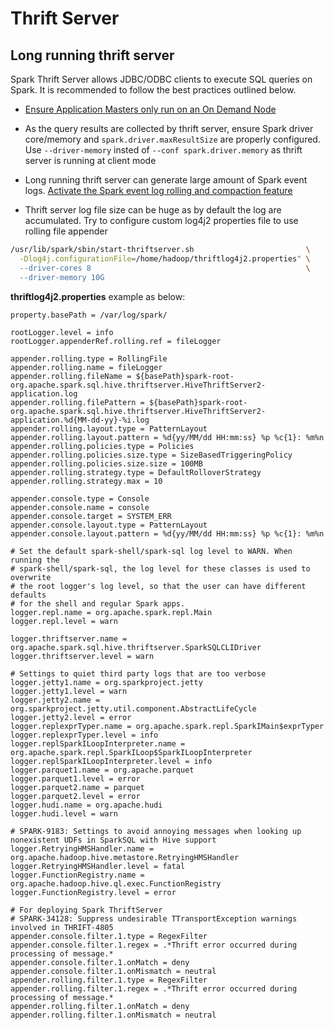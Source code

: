# Thrift Server

## Long running thrift server

Spark Thrift Server allows JDBC/ODBC clients to execute SQL queries on Spark. It is recommended to follow the best practices outlined below.

* [Ensure Application Masters only run on an On Demand Node](../../Features/Spot%20Usage/best_practices#ensure-application-masters-only-run-on-an-on-demand-node)

* As the query results are collected by thrift server,  ensure Spark driver core/memory and `spark.driver.maxResultSize` are properly configured. Use `--driver-memory` insted of `--conf spark.driver.memory` as thrift server is running at client mode

* Long running thrift server can generate large amount of Spark event logs. [Activate the Spark event log rolling and compaction feature](https://docs.aws.amazon.com/emr/latest/ManagementGuide/app-history-spark-UI.html#app-history-spark-UI-large-event-logs)

* Thrift server log file size can be huge as by default the log are accumulated.   Try to configure custom log4j2 properties file to use rolling file appender

```bash
/usr/lib/spark/sbin/start-thriftserver.sh                         \
  -Dlog4j.configurationFile=/home/hadoop/thriftlog4j2.properties" \
  --driver-cores 8                                                \
  --driver-memory 10G
```

  **thriftlog4j2.properties** example as below:

```
property.basePath = /var/log/spark/
  
rootLogger.level = info
rootLogger.appenderRef.rolling.ref = fileLogger
  
appender.rolling.type = RollingFile
appender.rolling.name = fileLogger
appender.rolling.fileName = ${basePath}spark-root-org.apache.spark.sql.hive.thriftserver.HiveThriftServer2-application.log
appender.rolling.filePattern = ${basePath}spark-root-org.apache.spark.sql.hive.thriftserver.HiveThriftServer2-application.%d{MM-dd-yy}-%i.log
appender.rolling.layout.type = PatternLayout
appender.rolling.layout.pattern = %d{yy/MM/dd HH:mm:ss} %p %c{1}: %m%n
appender.rolling.policies.type = Policies
appender.rolling.policies.size.type = SizeBasedTriggeringPolicy
appender.rolling.policies.size.size = 100MB
appender.rolling.strategy.type = DefaultRolloverStrategy
appender.rolling.strategy.max = 10
  
appender.console.type = Console
appender.console.name = console
appender.console.target = SYSTEM_ERR
appender.console.layout.type = PatternLayout
appender.console.layout.pattern = %d{yy/MM/dd HH:mm:ss} %p %c{1}: %m%n
  
# Set the default spark-shell/spark-sql log level to WARN. When running the
# spark-shell/spark-sql, the log level for these classes is used to overwrite
# the root logger's log level, so that the user can have different defaults
# for the shell and regular Spark apps.
logger.repl.name = org.apache.spark.repl.Main
logger.repl.level = warn
  
logger.thriftserver.name = org.apache.spark.sql.hive.thriftserver.SparkSQLCLIDriver
logger.thriftserver.level = warn
  
# Settings to quiet third party logs that are too verbose
logger.jetty1.name = org.sparkproject.jetty
logger.jetty1.level = warn
logger.jetty2.name = org.sparkproject.jetty.util.component.AbstractLifeCycle
logger.jetty2.level = error
logger.replexprTyper.name = org.apache.spark.repl.SparkIMain$exprTyper
logger.replexprTyper.level = info
logger.replSparkILoopInterpreter.name = org.apache.spark.repl.SparkILoop$SparkILoopInterpreter
logger.replSparkILoopInterpreter.level = info
logger.parquet1.name = org.apache.parquet
logger.parquet1.level = error
logger.parquet2.name = parquet
logger.parquet2.level = error
logger.hudi.name = org.apache.hudi
logger.hudi.level = warn
  
# SPARK-9183: Settings to avoid annoying messages when looking up nonexistent UDFs in SparkSQL with Hive support
logger.RetryingHMSHandler.name = org.apache.hadoop.hive.metastore.RetryingHMSHandler
logger.RetryingHMSHandler.level = fatal
logger.FunctionRegistry.name = org.apache.hadoop.hive.ql.exec.FunctionRegistry
logger.FunctionRegistry.level = error
  
# For deploying Spark ThriftServer
# SPARK-34128: Suppress undesirable TTransportException warnings involved in THRIFT-4805
appender.console.filter.1.type = RegexFilter
appender.console.filter.1.regex = .*Thrift error occurred during processing of message.*
appender.console.filter.1.onMatch = deny
appender.console.filter.1.onMismatch = neutral
appender.rolling.filter.1.type = RegexFilter
appender.rolling.filter.1.regex = .*Thrift error occurred during processing of message.*
appender.rolling.filter.1.onMatch = deny
appender.rolling.filter.1.onMismatch = neutral
```
